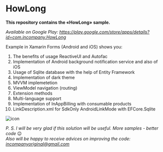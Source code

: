 # HowLong
**This repository contains the «HowLong» sample.**  
  
_Available on Google Play: https://play.google.com/store/apps/details?id=com.incompany.HowLong_
  
    
    
Example in Xamarin Forms (Android and iOS) shows you:  

1.	The benefits of usage ReactiveUI and Autofac
2.	Implementation of Android background notification service and also of iOS
3.	Usage of Sqlite database with the help of Entity Framework
4.	Implementation of dark theme
5.	MVVM implemetetion
6.	ViewModel navigation (routing)
7.  Extension methods
8.  Multi-language support
9.  Implementation of InAppBilling with consumable products
10.  LinkDescription.xml for SdkOnly AndroidLinkMode with EFCore.Sqlite

![icon](https://github.com/mak100un/HowLong/blob/master/Images/icon.png)

_P. S. I will be very glad if this solution will be useful. More samples - better code_ 😉  
_Also will be happy to receive advices on improving the code: <incompanyoriginal@gmail.com>_



